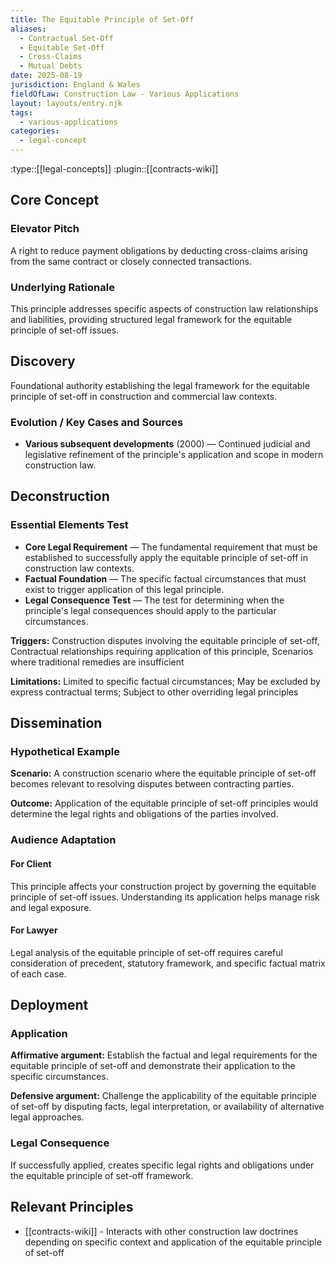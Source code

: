 ```yaml
---
title: The Equitable Principle of Set-Off
aliases:
  - Contractual Set-Off
  - Equitable Set-Off
  - Cross-Claims
  - Mutual Debts
date: 2025-08-19
jurisdiction: England & Wales
fieldOfLaw: Construction Law - Various Applications
layout: layouts/entry.njk
tags:
  - various-applications
categories:
  - legal-concept
---
```


:type::[[legal-concepts]]
:plugin::[[contracts-wiki]]

## Core Concept

### Elevator Pitch

A right to reduce payment obligations by deducting cross-claims arising from the same contract or closely connected transactions.

### Underlying Rationale

This principle addresses specific aspects of construction law relationships and liabilities, providing structured legal framework for the equitable principle of set-off issues.

## Discovery

Foundational authority establishing the legal framework for the equitable principle of set-off in construction and commercial law contexts.

### Evolution / Key Cases and Sources

- **Various subsequent developments** (2000) — Continued judicial and legislative refinement of the principle's application and scope in modern construction law.

## Deconstruction

### Essential Elements Test

- **Core Legal Requirement** — The fundamental requirement that must be established to successfully apply the equitable principle of set-off in construction law contexts.
- **Factual Foundation** — The specific factual circumstances that must exist to trigger application of this legal principle.
- **Legal Consequence Test** — The test for determining when the principle's legal consequences should apply to the particular circumstances.

**Triggers:** Construction disputes involving the equitable principle of set-off, Contractual relationships requiring application of this principle, Scenarios where traditional remedies are insufficient

**Limitations:** Limited to specific factual circumstances; May be excluded by express contractual terms; Subject to other overriding legal principles

## Dissemination

### Hypothetical Example

**Scenario:** A construction scenario where the equitable principle of set-off becomes relevant to resolving disputes between contracting parties.

**Outcome:** Application of the equitable principle of set-off principles would determine the legal rights and obligations of the parties involved.

### Audience Adaptation

#### For Client

This principle affects your construction project by governing the equitable principle of set-off issues. Understanding its application helps manage risk and legal exposure.

#### For Lawyer

Legal analysis of the equitable principle of set-off requires careful consideration of precedent, statutory framework, and specific factual matrix of each case.

## Deployment

### Application

**Affirmative argument:** Establish the factual and legal requirements for the equitable principle of set-off and demonstrate their application to the specific circumstances.

**Defensive argument:** Challenge the applicability of the equitable principle of set-off by disputing facts, legal interpretation, or availability of alternative legal approaches.

### Legal Consequence

If successfully applied, creates specific legal rights and obligations under the equitable principle of set-off framework.

## Relevant Principles

- [[contracts-wiki]] - Interacts with other construction law doctrines depending on specific context and application of the equitable principle of set-off
